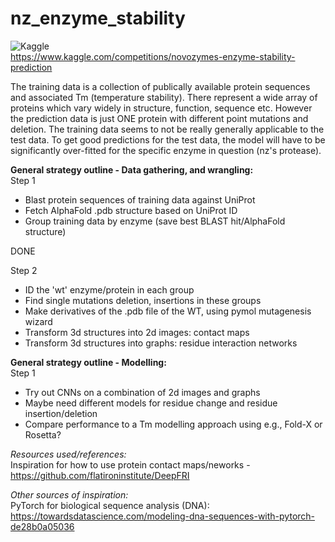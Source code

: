 # nz_enzyme_stability
![Kaggle](https://img.shields.io/badge/Kaggle-035a7d?style=for-the-badge&logo=kaggle&logoColor=white)  
https://www.kaggle.com/competitions/novozymes-enzyme-stability-prediction  

The training data is a collection of publically available protein sequences and associated Tm (temperature stability). There represent a wide array of proteins
which vary widely in structure, function, sequence etc. However the prediction data is just ONE protein with different point mutations and deletion.
The training data seems to not be really generally applicable to the test data. To get good predictions for the test data, the model will have to be significantly over-fitted for the specific enzyme in question (nz's protease).

**General strategy outline - Data gathering, and wrangling:**  
Step 1
 - Blast protein sequences of training data against UniProt
 - Fetch AlphaFold .pdb structure based on UniProt ID
 - Group training data by enzyme (save best BLAST hit/AlphaFold structure)
 
DONE

Step 2  
 - ID the 'wt' enzyme/protein in each group
 - Find single mutations deletion, insertions in these groups
 - Make derivatives of the .pdb file of the WT, using pymol mutagenesis wizard
 - Transform 3d structures into 2d images: contact maps
 - Transform 3d structures into graphs: residue interaction networks

**General strategy outline - Modelling:**  
 Step 1  
  - Try out CNNs on a combination of 2d images and graphs
  - Maybe need different models for residue change and residue insertion/deletion
  - Compare performance to a Tm modelling approach using e.g., Fold-X or Rosetta?
 
*Resources used/references:*    
Inspiration for how to use protein contact maps/neworks - https://github.com/flatironinstitute/DeepFRI

*Other sources of inspiration:*  
PyTorch for biological sequence analysis (DNA): https://towardsdatascience.com/modeling-dna-sequences-with-pytorch-de28b0a05036

